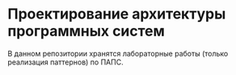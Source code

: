 # Проектирование архитектуры программных систем

В данном репозитории хранятся лабораторные работы (только реализация паттернов) по ПАПС.
